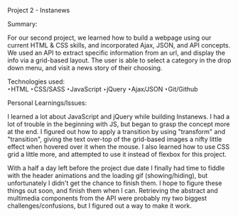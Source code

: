 Project 2 - Instanews

Summary:

For our second project, we learned how to build a webpage using our current HTML & CSS skills, and incorporated Ajax, JSON, and API concepts. We used an API to extract specific information from an url, and display the info via a grid-based layout. The user is able to select a category in the drop down menu, and visit a news story of their choosing. 

Technologies used:   
‣HTML
‣CSS/SASS 
‣JavaScript
‣jQuery
‣Ajax/JSON
‣Git/Github

Personal Learnings/Issues:

I learned a lot about JavaScript and jQuery while building Instanews. I had a lot of trouble in the beginning with JS, but began to grasp the concept more at the end. I figured out how to apply a transition by using "transform" and "transition", giving the text over-top of the grid-based images a nifty little effect when hovered over it when the mouse. I also learned how to use CSS grid a little more, and attempted to use it instead of flexbox for this project.

With a half a day left before the project due date I finally had time to fiddle with the header animations and the loading gif (showing/hiding), but unfortunately I didn't get the chance to finish them. I hope to figure these things out soon, and finish them when I can. Retrieving the abstract and multimedia components from the API were probably my two biggest challenges/confusions, but I figured out a way to make it work.



